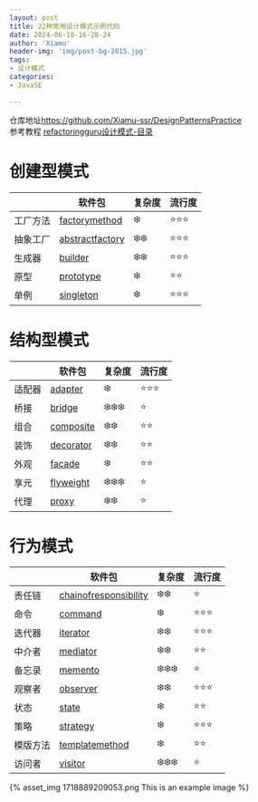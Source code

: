 ```yaml
---
layout: post
title: 22种常用设计模式示例代码
date: 2024-06-18-16-28-24
author: 'Xiamu'
header-img: 'img/post-bg-2015.jpg'
tags:
- 设计模式
categories:
- JavaSE

---
```



仓库地址<https://github.com/Xiamu-ssr/DesignPatternsPractice>  
参考教程 [refactoringguru设计模式-目录](https://refactoringguru.cn/design-patterns/catalog)

# 创建型模式

|      |                              软件包                              | 复杂度  |  流行度   |
|------|---------------------------------------------------------------|------|--------|
| 工厂方法 | [factorymethod](./src/main/java/org/dragon/factorymethod)     | ❄️   | ⭐️⭐️⭐️ |
| 抽象工厂 | [abstractfactory](./src/main/java/org/dragon/abstractfactory) | ❄️❄️ | ⭐️⭐️⭐️ |
| 生成器  | [builder](./src/main/java/org/dragon/builder)                 | ❄️❄️ | ⭐️⭐️⭐️ |
| 原型   | [prototype](./src/main/java/org/dragon/prototype)             | ❄️   | ⭐️⭐️   |
| 单例   | [singleton](./src/main/java/org/dragon/singleton)             | ❄️   | ⭐️⭐️⭐️ |

# 结构型模式

|     |                        软件包                        |  复杂度   |  流行度   |
|-----|---------------------------------------------------|--------|--------|
| 适配器 | [adapter](./src/main/java/org/dragon/adapter)     | ❄️     | ⭐️⭐️⭐️ |
| 桥接  | [bridge](./src/main/java/org/dragon/bridge)       | ❄️❄️❄️ | ⭐️     |
| 组合  | [composite](./src/main/java/org/dragon/composite) | ❄️❄️   | ⭐️⭐️   |
| 装饰  | [decorator](./src/main/java/org/dragon/decorator) | ❄️❄️   | ⭐️⭐️   |
| 外观  | [facade](./src/main/java/org/dragon/facade)       | ❄️     | ⭐️⭐️   |
| 享元  | [flyweight](./src/main/java/org/dragon/flyweight) | ❄️❄️❄️ | ⭐️     |
| 代理  | [proxy](./src/main/java/org/dragon/proxy)         | ❄️❄️   | ⭐️     |

# 行为模式

|      |                                    软件包                                    |  复杂度   |  流行度   |
|------|---------------------------------------------------------------------------|--------|--------|
| 责任链  | [chainofresponsibility](./src/main/java/org/dragon/chainofresponsibility) | ❄️❄️   | ⭐️     |
| 命令   | [command](./src/main/java/org/dragon/command)                             | ❄️     | ⭐️⭐️⭐️ |
| 迭代器  | [iterator](./src/main/java/org/dragon/iterator)                           | ❄️❄️   | ⭐️⭐️⭐️ |
| 中介者  | [mediator](./src/main/java/org/dragon/mediator)                           | ❄️❄️   | ⭐️⭐️   |
| 备忘录  | [memento](./src/main/java/org/dragon/memento)                             | ❄️❄️❄️ | ⭐️     |
| 观察者  | [observer](./src/main/java/org/dragon/observer)                           | ❄️❄️   | ⭐️⭐️⭐️ |
| 状态   | [state](./src/main/java/org/dragon/state)                                 | ❄️     | ⭐️⭐️   |
| 策略   | [strategy](./src/main/java/org/dragon/strategy)                           | ❄️     | ⭐️⭐️⭐️ |
| 模版方法 | [templatemethod](./src/main/java/org/dragon/templatemethod)               | ❄️     | ⭐️⭐️   |
| 访问者  | [visitor](./src/main/java/org/dragon/visitor)                             | ❄️❄️❄️ | ⭐️     |

{% asset_img 1718889209053.png This is an example image %}
